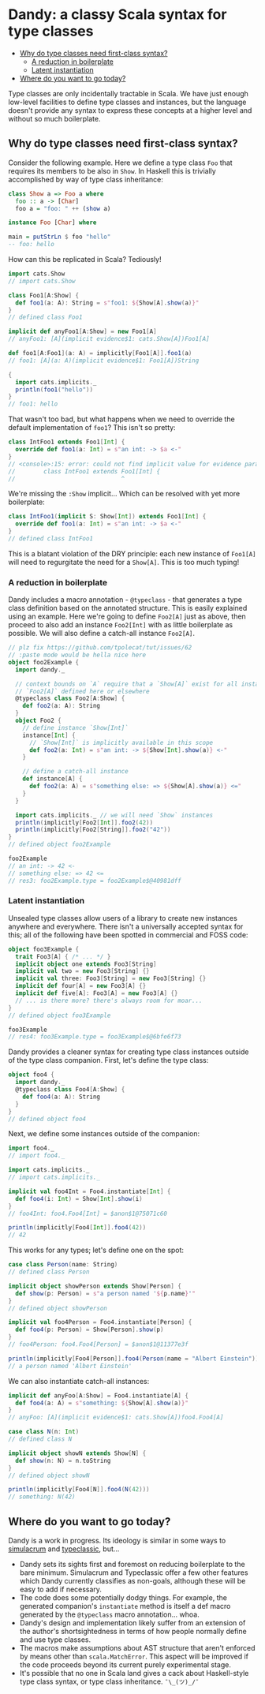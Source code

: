 # Dandy: a classy Scala syntax for type classes

<!-- START doctoc generated TOC please keep comment here to allow auto update -->
<!-- DON'T EDIT THIS SECTION, INSTEAD RE-RUN doctoc TO UPDATE -->


- [Why do type classes need first-class syntax?](#why-do-type-classes-need-first-class-syntax)
  - [A reduction in boilerplate](#a-reduction-in-boilerplate)
  - [Latent instantiation](#latent-instantiation)
- [Where do you want to go today?](#where-do-you-want-to-go-today)

<!-- END doctoc generated TOC please keep comment here to allow auto update -->

Type classes are only incidentally tractable in Scala. We have just enough
low-level facilities to define type classes and instances, but the language
doesn't provide any syntax to express these concepts at a higher level and
without so much boilerplate.

## Why do type classes need first-class syntax?

Consider the following example. Here we define a type class `Foo` that requires
its members to be also in `Show`. In Haskell this is trivially accomplished by
way of type class inheritance:

```haskell
class Show a => Foo a where
  foo :: a -> [Char]
  foo a = "foo: " ++ (show a)

instance Foo [Char] where

main = putStrLn $ foo "hello"
-- foo: hello
```

How can this be replicated in Scala? Tediously!

```scala
import cats.Show
// import cats.Show

class Foo1[A:Show] {
  def foo1(a: A): String = s"foo1: ${Show[A].show(a)}"
}
// defined class Foo1

implicit def anyFoo1[A:Show] = new Foo1[A]
// anyFoo1: [A](implicit evidence$1: cats.Show[A])Foo1[A]

def foo1[A:Foo1](a: A) = implicitly[Foo1[A]].foo1(a)
// foo1: [A](a: A)(implicit evidence$1: Foo1[A])String

{
  import cats.implicits._
  println(foo1("hello"))
}
// foo1: hello
```

That wasn't too bad, but what happens when we need to override the default
implementation of `foo1`? This isn't so pretty:

```scala
class IntFoo1 extends Foo1[Int] {
  override def foo1(a: Int) = s"an int: -> $a <-"
}
// <console>:15: error: could not find implicit value for evidence parameter of type cats.Show[Int]
//        class IntFoo1 extends Foo1[Int] {
//                              ^
```

We're missing the `:Show` implicit... Which can be resolved with yet more
boilerplate:

```scala
class IntFoo1(implicit S: Show[Int]) extends Foo1[Int] {
  override def foo1(a: Int) = s"an int: -> $a <-"
}
// defined class IntFoo1
```

This is a blatant violation of the DRY principle: each new instance of `Foo1[A]`
will need to regurgitate the need for a `Show[A]`. This is too much typing!

### A reduction in boilerplate

Dandy includes a macro annotation - `@typeclass` - that generates a type class
definition based on the annotated structure. This is easily explained using an
example. Here we're going to define `Foo2[A]` just as above, then proceed to
also add an instance `Foo2[Int]` with as little boilerplate as possible. We
will also define a catch-all instance `Foo2[A]`.

```scala
// plz fix https://github.com/tpolecat/tut/issues/62
// :paste mode would be hella nice here
object foo2Example {
  import dandy._

  // context bounds on `A` require that a `Show[A]` exist for all instances of
  // `Foo2[A]` defined here or elsewhere
  @typeclass class Foo2[A:Show] {
    def foo2(a: A): String
  }
  object Foo2 {
    // define instance `Show[Int]`
    instance[Int] {
      // `Show[Int]` is implicitly available in this scope
      def foo2(a: Int) = s"an int: -> ${Show[Int].show(a)} <-"
    }

    // define a catch-all instance
    def instance[A] {
      def foo2(a: A) = s"something else: => ${Show[A].show(a)} <="
    }
  }

  import cats.implicits._ // we will need `Show` instances
  println(implicitly[Foo2[Int]].foo2(42))
  println(implicitly[Foo2[String]].foo2("42"))
}
// defined object foo2Example

foo2Example
// an int: -> 42 <-
// something else: => 42 <=
// res3: foo2Example.type = foo2Example$@40981dff
```

### Latent instantiation

Unsealed type classes allow users of a library to create new instances anywhere
and everywhere. There isn't a universally accepted syntax for this; all of the
following have been spotted in commercial and FOSS code:

```scala
object foo3Example {
  trait Foo3[A] { /* ... */ }
  implicit object one extends Foo3[String]
  implicit val two = new Foo3[String] {}
  implicit val three: Foo3[String] = new Foo3[String] {}
  implicit def four[A] = new Foo3[A] {}
  implicit def five[A]: Foo3[A] = new Foo3[A] {}
  // ... is there more? there's always room for moar...
}
// defined object foo3Example

foo3Example
// res4: foo3Example.type = foo3Example$@6bfe6f73
```

Dandy provides a cleaner syntax for creating type class instances outside of
the type class companion. First, let's define the type class:

```scala
object foo4 {
  import dandy._
  @typeclass class Foo4[A:Show] {
    def foo4(a: A): String
  }
}
// defined object foo4
```

Next, we define some instances outside of the companion:

```scala
import foo4._
// import foo4._

import cats.implicits._
// import cats.implicits._

implicit val foo4Int = Foo4.instantiate[Int] {
  def foo4(i: Int) = Show[Int].show(i)
}
// foo4Int: foo4.Foo4[Int] = $anon$1@75071c60

println(implicitly[Foo4[Int]].foo4(42))
// 42
```

This works for any types; let's define one on the spot:

```scala
case class Person(name: String)
// defined class Person

implicit object showPerson extends Show[Person] {
  def show(p: Person) = s"a person named '${p.name}'"
}
// defined object showPerson

implicit val foo4Person = Foo4.instantiate[Person] {
  def foo4(p: Person) = Show[Person].show(p)
}
// foo4Person: foo4.Foo4[Person] = $anon$1@11377e3f

println(implicitly[Foo4[Person]].foo4(Person(name = "Albert Einstein")))
// a person named 'Albert Einstein'
```

We can also instantiate catch-all instances:

```scala
implicit def anyFoo[A:Show] = Foo4.instantiate[A] {
  def foo4(a: A) = s"something: ${Show[A].show(a)}"
}
// anyFoo: [A](implicit evidence$1: cats.Show[A])foo4.Foo4[A]

case class N(n: Int)
// defined class N

implicit object showN extends Show[N] {
  def show(n: N) = n.toString
}
// defined object showN

println(implicitly[Foo4[N]].foo4(N(42)))
// something: N(42)
```

## Where do you want to go today?

Dandy is a work in progress. Its ideology is similar in some ways to
[simulacrum](https://github.com/mpilquist/simulacrum) and
[typeclassic](https://github.com/typelevel/typeclassic), but...
* Dandy sets its sights first and foremost on reducing boilerplate to the bare
  minimum. Simulacrum and Typeclassic offer a few other features which Dandy
  currently classifies as non-goals, although these will be easy to add if
  necessary.
* The code does some potentially dodgy things. For example, the generated
  companion's `instantiate` method is itself a def macro generated by the
  `@typeclass` macro annotation... whoa.
* Dandy's design and implementation likely suffer from an extension of the
  author's shortsightedness in terms of how people normally define and use type
  classes.
* The macros make assumptions about AST structure that aren't enforced by means
  other than `scala.MatchError`. This aspect will be improved if the code
  proceeds beyond its current purely experimental stage.
* It's possible that no one in Scala land gives a cack about Haskell-style type
  class syntax, or type class inheritance. `¯\_(ツ)_/¯`
